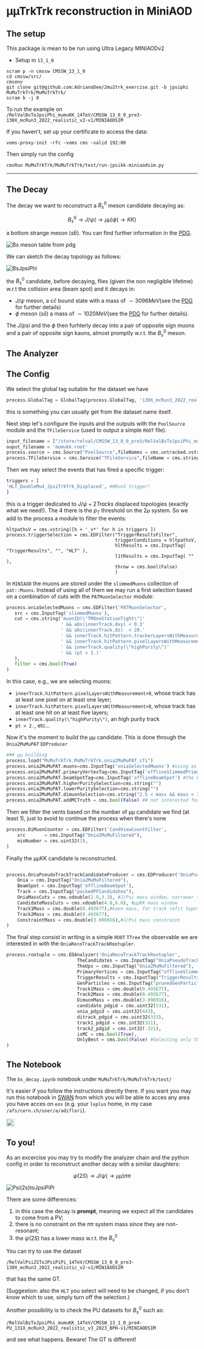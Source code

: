 # µµTrkTrk reconstruction in MiniAOD 

## The setup
This package is mean to be run using Ultra Legacy MINIAODv2

* Setup in `13_1_0` 

```
scram p -n cmssw CMSSW_13_1_0
cd cmssw/src/
cmsenv
git clone git@github.com:AdrianoDee/2mu2trk_exercise.git -b jpsiphi MuMuTrkTrk/MuMuTrkTrk/
scram b -j 8
```

To run the example on `/RelValBsToJpsiPhi_mumuKK_14TeV/CMSSW_13_0_0_pre3-130X_mcRun3_2022_realistic_v2-v1/MINIAODSIM`

If you haven't, set up your certificate to access the data:
```
voms-proxy-init -rfc -voms cms -valid 192:00
```

Then simply run the config
```
cmsRun MuMuTrkTrk/MuMuTrkTrk/test/run-jpsikk-miniaodsim.py
```

----

## The Decay

The decay we want to reconstruct a $B^0_s$ meson candidate decaying as:

$$B_s^0 \to J/\psi(\to \mu\mu)\phi(\to KK)  $$

a bottom strange meson ($s\bar{b}$). You can find further information in the [PDG](https://pdg.lbl.gov/2023/web/viewer.html?file=../tables/rpp2023-tab-mesons-bottom-strange.pdf).

![Bs meson table from pdg](images/bs_meson.png "Bs meson table from pdg")

We can sketch the decay topology as follows:

![BsJpsiPhi](images/bs_jps_phi.png "BsJpsiPhi")

the $B_s^0$ candidate, before decaying, flies (given the non negligible lifetime) w.r.t the collision area (beam spot) and it decays in:
- $J/\psi$ meson, a $c\bar{c}$ bound state with a mass of $\sim 3096 MeV$(see the [PDG](https://pdg.lbl.gov/2023/web/viewer.html?file=../tables/rpp2023-tab-mesons-c-cbar.pdf) for further details) 
- $\phi$ meson ($s\bar{s}$) a mass of $\sim 1020 MeV$(see the [PDG](https://pdg.lbl.gov/2023/tables/contents_tables_mesons.html ) for further details).

The $J/psi$ and the $\phi$ then furhterly decay into a pair of opposite sign muons and a pair of opposite sign kaons, almost promptly w.r.t. the $B^0_s$ meson.

## The Analyzer

## The Config

We select the global tag suitable for the dataset we have
```python
process.GlobalTag = GlobalTag(process.GlobalTag, '130X_mcRun3_2022_realistic_v2', '')
```
this is something you can usually get from the dataset name itself.

Next step let's configure the inputs and the outputs with the `PoolSource` module and the `TFileService` (used to output a simple `ROOT` file).

```python
input_filename = ["/store/relval/CMSSW_13_0_0_pre3/RelValBsToJpsiPhi_mumuKK_14TeV/MINIAODSIM/130X_mcRun3_2022_realistic_v2-v1/00000/d26ae0bf-3a06-4098-9c24-c29452079aa0.root"]
ouput_filename = 'mumukk.root'
process.source = cms.Source("PoolSource",fileNames = cms.untracked.vstring(input_filename))
process.TFileService = cms.Service("TFileService",fileName = cms.string(ouput_filename))
```

Then we may select the events that has fired a specific trigger:

```python
triggers = [
'HLT_DoubleMu4_JpsiTrkTrk_Displaced', ##Run3 trigger!
]
```
this is a trigger dedicated to $J/\psi + 2 Tracks$ displaced topologies (exactly what we need!). The $4$ there is the $p_T$ threshold on the $2\mu$ system. So we add to the process a module to filter the events:

```
hltpathsV = cms.vstring([h + '_v*' for h in triggers ])
process.triggerSelection = cms.EDFilter("TriggerResultsFilter",
                                        triggerConditions = hltpathsV,
                                        hltResults = cms.InputTag( "TriggerResults", "", "HLT" ),
                                        l1tResults = cms.InputTag( "" ),
                                        throw = cms.bool(False)
                                        )

```

In `MINIAOD` the muons are stored under the `slimmedMuons` collection of `pat::Muons`. Instead of using all of them we may run a first selection based on a combination of cuts with the `PATMuonSelector` module: 

```python
process.oniaSelectedMuons = cms.EDFilter('PATMuonSelector',
   src = cms.InputTag('slimmedMuons'),
   cut = cms.string('muonID(\"TMOneStationTight\")'
                    ' && abs(innerTrack.dxy) < 0.3'
                    ' && abs(innerTrack.dz)  < 20.'
                    ' && innerTrack.hitPattern.trackerLayersWithMeasurement > 5'
                    ' && innerTrack.hitPattern.pixelLayersWithMeasurement > 0'
                    ' && innerTrack.quality(\"highPurity\")'
                    ' && (pt > 2.)'
   ),
   filter = cms.bool(True)
)
```
In this case, e.g., we are selecting muons:
- `innerTrack.hitPattern.pixelLayersWithMeasurement>0`, whose track has at least one pixel on at least one layer;
- `innerTrack.hitPattern.pixelLayersWithMeasurement>0`, whose track has at least one hit on at least five layers;
- `innerTrack.quality(\"highPurity\")`, an high purity track
- `pt > 2.`, etc...


Now it's the moment to build the µµ candidate. This is done through the `Onia2MuMuPAT` `EDProducer`

```python
### µµ building
process.load("MuMuTrkTrk.MuMuTrkTrk.onia2MuMuPAT_cfi")
process.onia2MuMuPAT.muons=cms.InputTag('oniaSelectedMuons') #using as input the selected muons
process.onia2MuMuPAT.primaryVertexTag=cms.InputTag('offlineSlimmedPrimaryVertices') #the PVs
process.onia2MuMuPAT.beamSpotTag=cms.InputTag('offlineBeamSpot') #the Bs
process.onia2MuMuPAT.higherPuritySelection=cms.string("") 
process.onia2MuMuPAT.lowerPuritySelection=cms.string("")
process.onia2MuMuPAT.dimuonSelection=cms.string("2.5 < mass && mass < 3.5") #mass window cuts
process.onia2MuMuPAT.addMCTruth = cms.bool(False) ## not interested for the moment
```
Then we filter the vents based on the number of µµ candidate we find (at least 1), just to avoid to continue the process when there's none

```python
process.DiMuonCounter = cms.EDFilter('CandViewCountFilter',
    src       = cms.InputTag("Onia2MuMuFiltered"),
    minNumber = cms.uint32(1),
)
```

Finally the µµKK candidate is reconstructed.

```python

process.OniaPseudoTrackTrackCandidateProducer = cms.EDProducer('OniaPseudoTrackTrackProducer',
    Onia = cms.InputTag("Onia2MuMuFiltered"),
    BeamSpot = cms.InputTag('offlineBeamSpot'),
    Track = cms.InputTag("packedPFCandidates"), 
    OniaMassCuts = cms.vdouble(2.9,3.3), #J/Psi mass window, narrower than before
    CandidateMassCuts = cms.vdouble(4.0,6.0), #µµKK mass window
    Track1Mass = cms.double(0.493677),#kaon mass, for track refit hypothesis
    Track2Mass = cms.double(0.493677),
    ConstraintMass = cms.double(3.096916),#J/Psi mass constraint
)

```

The final step consist in writing in a simple `ROOT` `TTree` the observable we are interested in with the `OniaRecoTrackTrackRootupler`.

```python
process.rootuple = cms.EDAnalyzer('OniaRecoTrackTrackRootupler',
                          TheCandidates = cms.InputTag("OniaPseudoTrackTrackCandidateProducer"), # the µµKK candidates we have built
                          TheUps = cms.InputTag("Onia2MuMuFiltered"),
                          PrimaryVertices = cms.InputTag("offlineSlimmedPrimaryVertices"),
                          TriggerResults = cms.InputTag("TriggerResults", "", "HLT"),
                          GenParticles = cms.InputTag("prunedGenParticles"),
                          Track1Mass = cms.double(0.493677),
                          Track2Mass = cms.double(0.493677),
                          DimuonMass = cms.double(3.096916),
                          candidate_pdgid = cms.uint32(531),
                          onia_pdgid = cms.uint32(443),
                          ditrack_pdgid = cms.uint32(333),
                          track1_pdgid = cms.int32(321),
                          track2_pdgid = cms.int32(-321),
                          isMC = cms.bool(True), 
                          OnlyBest = cms.bool(False) #Selecting only the candidate with the best vertex probability
)
```

## The Notebook

The `bs_decay.ipynb` notebook under `MuMuTrkTrk/MuMuTrkTrk/test/`

It's easier if you follow the instructions directly there. If you want you may run this notebook in [SWAN](https://swan.web.cern.ch/swan/) from which you will be able to acces any area you have acces on `eos` (e.g. your `lxplus` home, in my case `/afs/cern.ch/user/a/adiflori`).


 <a href="https://cern.ch/swanserver/cgi-bin/go?projurl=https://raw.githubusercontent.com/AdrianoDee/2mu2trk_exercise/main/test/bs_decay.ipynb" target="_blank">
                            <img src="https://swanserver.web.cern.ch/swanserver/images/badge_swan_white_150.png" alt="Open in SWAN" style="height:1.5em">
                        </a>

## To you!

As an excercise you may try to modify the analyzer chain and the python config in order to reconstruct another decay with a similar daughters:

$$\psi(2S) \to J/\psi(\to \mu\mu)\pi\pi  $$

![Psi(2s)toJpsiPiPi](images/psi2s.png "Psi(2s)toJpsiPiPi")

There are some differences:

1. in this case the decay is __prompt__, meaning we expect all the candidates to come from a PV;
2. there is no constraint on the $\pi\pi$ system mass since they are non-resonant;
3. the $\psi(2S)$ has a lower mass w.r.t. the $B^0_s$

You can try to use the dataset

`/RelValPsi2SToJPsiPiPi_14TeV/CMSSW_13_0_0_pre3-130X_mcRun3_2022_realistic_v2-v1/MINIAODSIM`

that has the same GT.

(Suggestion: also the `HLT` you select will need to be changed, if you don't know which to use, simply turn off the selection.)

Another possibility is to check the PU datasets for $B^0_s$ such as:

`/RelValBsToJpsiPhi_mumuKK_14TeV/CMSSW_13_1_0_pre4-PU_131X_mcRun3_2022_realistic_v3_2023_BPH-v1/MINIAODSIM`

and see what happens. Beware! The GT is different!
